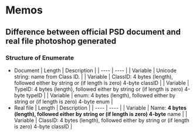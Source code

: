 # Memos

## Difference between official PSD document and real file photoshop generated

### Structure of Enumerate

- Document
  | Length | Description |
  | ---- | ---- |
  | Variable | Unicode string: name from Class ID. |
  | Variable | ClassID: 4 bytes (length), followed either by string or (if length is zero) 4-byte classID |
  | Variable | TypeID: 4 bytes (length), followed either by string or (if length is zero) 4-byte typeID |
  | Variable | enum: 4 bytes (length), followed either by string or (if length is zero) 4-byte enum |
- Real file
  | Length | Description |
  | ---- | ---- |
  | Variable | Name: **4 bytes (length), followed either by string or (if length is zero) 4-byte** name |
  | Variable | ClassID: 4 bytes (length), followed either by string or (if length is zero) 4-byte classID |
